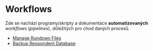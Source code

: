 # Workflows

Zde se nachází programy/skripty a dokumentace **automatizovaných** *workflows* (*pipelines*), důležitých pro chod daných procesů.   

- [Manage Rundown Files](https://github.com/czech-radio/workflows/tree/main/ManageRundownFiles)
- [Backup Respondent Database](https://github.com/czech-radio/workflows/tree/main/BackupRespondentDatabase)
